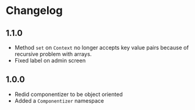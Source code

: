 # Changelog

## 1.1.0

* Method `set` on `Context` no longer accepts key value pairs because of recursive problem with arrays.
* Fixed label on admin screen

## 1.0.0

* Redid componentizer to be object oriented
* Added a `Componentizer` namespace